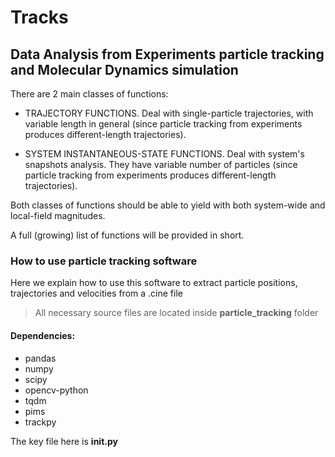 # Tracks

## Data Analysis from Experiments particle tracking and Molecular Dynamics simulation

There are 2 main classes of functions:

* TRAJECTORY FUNCTIONS. Deal with single-particle trajectories, with variable length in general (since particle tracking from experiments produces different-length trajectories).

* SYSTEM INSTANTANEOUS-STATE FUNCTIONS. Deal with system's snapshots analysis. They have variable number of particles (since particle tracking from experiments produces different-length trajectories).

Both classes of functions should be able to yield with both system-wide and local-field magnitudes.

A full (growing) list of functions will be provided in short.


### How to use particle tracking software

Here we explain how to use this software to extract particle positions, trajectories and velocities from a .cine file

> All necessary source files are located inside **particle_tracking** folder

#### Dependencies:
 
 * pandas
 * numpy
 * scipy
 * opencv-python
 * tqdm
 * pims
 * trackpy

The key file here is **__init__.py**
